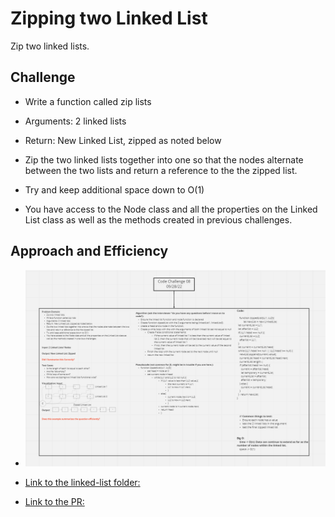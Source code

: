 # Zipping two Linked List

Zip two linked lists.

## Challenge

- Write a function called zip lists

- Arguments: 2 linked lists

- Return: New Linked List, zipped as noted below

- Zip the two linked lists together into one so that the nodes alternate between the two lists and return a reference to the the zipped list.

- Try and keep additional space down to O(1)

- You have access to the Node class and all the properties on the Linked List class as well as the methods created in previous challenges.

## Approach and Efficiency

- ![Images to Wireframe](../../Images/zipped%20linked%20lists.png)

- [Link to the linked-list folder:](https://github.com/Keelen-Fisher/data-structures-and-algorithms/tree/main/javascript/linked-list)

- [Link to the PR:](https://github.com/Keelen-Fisher/data-structures-and-algorithms/pull/34)
